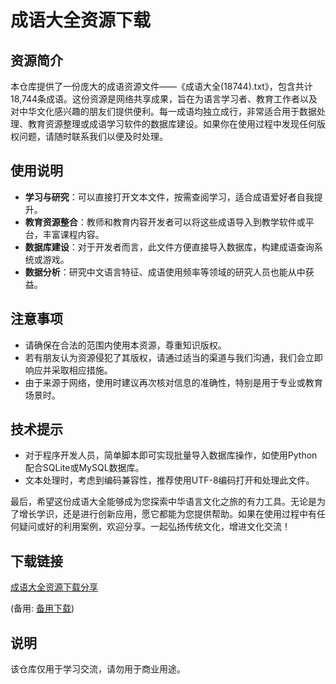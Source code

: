 # 成语大全资源下载

## 资源简介

本仓库提供了一份庞大的成语资源文件——《成语大全(18744).txt》，包含共计18,744条成语。这份资源是网络共享成果，旨在为语言学习者、教育工作者以及对中华文化感兴趣的朋友们提供便利。每一成语均独立成行，非常适合用于数据处理、教育资源整理或成语学习软件的数据库建设。如果你在使用过程中发现任何版权问题，请随时联系我们以便及时处理。

## 使用说明

- **学习与研究**：可以直接打开文本文件，按需查阅学习，适合成语爱好者自我提升。
- **教育资源整合**：教师和教育内容开发者可以将这些成语导入到教学软件或平台，丰富课程内容。
- **数据库建设**：对于开发者而言，此文件方便直接导入数据库，构建成语查询系统或游戏。
- **数据分析**：研究中文语言特征、成语使用频率等领域的研究人员也能从中获益。

## 注意事项

- 请确保在合法的范围内使用本资源，尊重知识版权。
- 若有朋友认为资源侵犯了其版权，请通过适当的渠道与我们沟通，我们会立即响应并采取相应措施。
- 由于来源于网络，使用时建议再次核对信息的准确性，特别是用于专业或教育场景时。

## 技术提示

- 对于程序开发人员，简单脚本即可实现批量导入数据库操作，如使用Python配合SQLite或MySQL数据库。
- 文本处理时，考虑到编码兼容性，推荐使用UTF-8编码打开和处理此文件。

最后，希望这份成语大全能够成为您探索中华语言文化之旅的有力工具。无论是为了增长学识，还是进行创新应用，愿它都能为您提供帮助。如果在使用过程中有任何疑问或好的利用案例，欢迎分享。一起弘扬传统文化，增进文化交流！

## 下载链接
[成语大全资源下载分享](https://pan.quark.cn/s/4515c372c19c) 

(备用: [备用下载](https://pan.baidu.com/s/1aDk6cj125rsvn631CbBVJQ?pwd=1234))

## 说明

该仓库仅用于学习交流，请勿用于商业用途。
